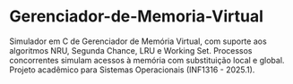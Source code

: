 # Gerenciador-de-Memoria-Virtual
Simulador em C de Gerenciador de Memória Virtual, com suporte aos algoritmos NRU, Segunda Chance, LRU e Working Set. Processos concorrentes simulam acessos à memória com substituição local e global. Projeto acadêmico para Sistemas Operacionais (INF1316 - 2025.1).
